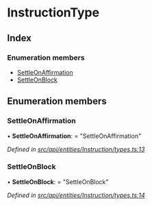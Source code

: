 # InstructionType

## Index

### Enumeration members

* [SettleOnAffirmation](instructiontype.md#settleonaffirmation)
* [SettleOnBlock](instructiontype.md#settleonblock)

## Enumeration members

### SettleOnAffirmation

• **SettleOnAffirmation**: = "SettleOnAffirmation"

_Defined in_ [_src/api/entities/Instruction/types.ts:13_](https://github.com/PolymathNetwork/polymesh-sdk/blob/959efb76/src/api/entities/Instruction/types.ts#L13)

### SettleOnBlock

• **SettleOnBlock**: = "SettleOnBlock"

_Defined in_ [_src/api/entities/Instruction/types.ts:14_](https://github.com/PolymathNetwork/polymesh-sdk/blob/959efb76/src/api/entities/Instruction/types.ts#L14)

